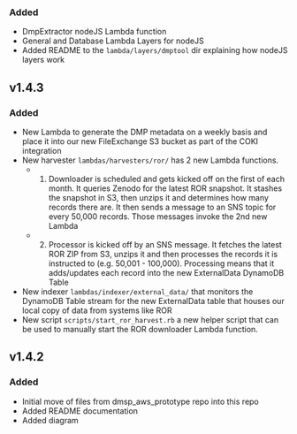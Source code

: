 ### Added
- DmpExtractor nodeJS Lambda function
- General and Database Lambda Layers for nodeJS
- Added README to the `lambda/layers/dmptool` dir explaining how nodeJS layers work

## v1.4.3
### Added
- New Lambda to generate the DMP metadata on a weekly basis and place it into our new FileExchange S3 bucket as part of the COKI integration
- New harvester `lambdas/harvesters/ror/` has 2 new Lambda functions.
  - 1) Downloader is scheduled and gets kicked off on the first of each month. It queries Zenodo for the latest ROR snapshot. It stashes the snapshot in S3, then unzips it and determines how many records there are. It then sends a message to an SNS topic for every 50,000 records. Those messages invoke the 2nd new Lambda
  - 2) Processor is kicked off by an SNS message. It fetches the latest ROR ZIP from S3, unzips it and then processes the records it is instructed to (e.g. 50,001 - 100,000). Processing means that it adds/updates each record into the new ExternalData DynamoDB Table
- New indexer `lambdas/indexer/external_data/` that monitors the DynamoDB Table stream for the new ExternalData table that houses our local copy of data from systems like ROR
- New script `scripts/start_ror_harvest.rb` a new helper script that can be used to manually start the ROR downloader Lambda function.

## v1.4.2
### Added
- Initial move of files from dmsp_aws_prototype repo into this repo
- Added README documentation
- Added diagram